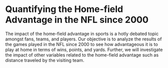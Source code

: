 # Quantifying the Home-field Advantage in the NFL since 2000

The impact of the home-field advantage in sports is a hotly debated topic amongst fans, teams, and players. Our objective is to analyze the results of the games played in the NFL since 2000 to see how advantageous it is to play at home in terms of wins, points, and yards. Further, we will investigate the impact of other variables related to the home-field advantage such as distance traveled by the visiting team. 
